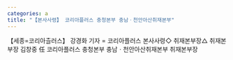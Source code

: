 ```yaml
---
categories: a
title: "【본사사령】 코리아플러스 충청본부 충남ㆍ천안아산취재본부"
---
```

【세종=코리아츨러스】 강경화 기자 = 코리아플러스 본사사령◇ 취재본부장△ 취재본부장 김창중 任 코리아플러스 충청본부 충남ㆍ천안아산취재본부 취재본부장